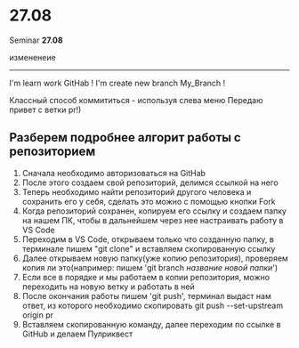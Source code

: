 # 27.08

Seminar **27.08**

измененеие
_____________________
I'm learn work GitHab !
I'm create new branch My_Branch !

Классный способ коммититься - используя слева меню 
Передаю привет с ветки pr!)
## Разберем подробнее алгорит работы с репозиторием 

1. Сначала необходимо авторизоваться на GitHab 
2. После этого создаем свой репозиторий, делимся ссылкой на него
3. Теперь необходимо найти репозиторий другого человека и сохранить его у себя, сделать это можно с помощью кнопки Fork
4. Когда репозиторий сохранен, копируем его ссылку и создаем папку на нашем ПК, чтобы в дальнейшем через нее настраивать работу в VS Code 
5. Переходим в VS Code, открываем только что созданную папку, в терминале пишем "git clone" и вставляем скопированную ссылку
6. Далее открываем новую папку(уже копию репозитория), проверяем копия ли это(например: пишем 'git branch *название новой папки*')
7. Если все в порядке и мы работаем в копии репозитория, можно переходить на новую ветку и работать в ней 
8. После окончания работы пишем 'git push', терминал выдаст нам ответ, из которого необходимо скопировать git push --set-upstream origin pr 
9. Вставляем скопированную команду, далее переходим по ссылке в GitHub и делаем Пулриквест 

